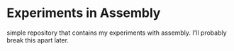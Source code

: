 # Experiments in Assembly

simple repository that contains my experiments with assembly. I'll probably break this apart later.
